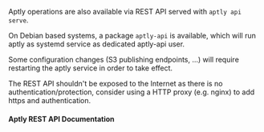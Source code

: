 Aptly operations are also available via REST API served with `aptly api serve`.

On Debian based systems, a package `aptly-api` is available, which will run aptly as systemd service as dedicated aptly-api user.

Some configuration changes (S3 publishing endpoints, ...) will require restarting the aptly service in order to take effect.

The REST API shouldn't be exposed to the Internet as there is no authentication/protection, consider using a HTTP proxy (e.g. nginx) to add https and authentication.

#### Aptly REST API Documentation
